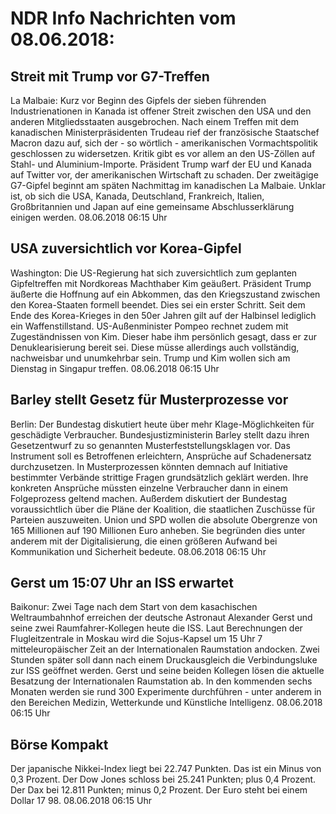 # NDR Info Nachrichten vom 08.06.2018:


## Streit mit Trump vor G7-Treffen
La Malbaie:		Kurz vor Beginn des Gipfels der sieben führenden Industrienationen in Kanada ist offener Streit zwischen den USA und den anderen Mitgliedsstaaten ausgebrochen. Nach einem Treffen mit dem kanadischen Ministerpräsidenten Trudeau rief der französische Staatschef Macron dazu auf, sich der - so wörtlich - amerikanischen Vormachtspolitik geschlossen zu widersetzen. Kritik gibt es vor allem an den US-Zöllen auf Stahl- und Aluminium-Importe. Präsident Trump warf der EU und Kanada auf Twitter vor, der amerikanischen Wirtschaft zu schaden. Der zweitägige G7-Gipfel beginnt am späten Nachmittag im kanadischen La Malbaie. Unklar ist, ob sich die USA, Kanada, Deutschland, Frankreich, Italien, Großbritannien und Japan auf eine gemeinsame Abschlusserklärung einigen werden. 08.06.2018 06:15 Uhr 

## USA zuversichtlich vor Korea-Gipfel
Washington: Die US-Regierung hat sich zuversichtlich zum geplanten Gipfeltreffen mit Nordkoreas Machthaber Kim geäußert. Präsident Trump äußerte die Hoffnung auf ein Abkommen, das  den Kriegszustand zwischen den Korea-Staaten formell beendet. Dies sei ein erster Schritt. Seit dem Ende des Korea-Krieges in den 50er Jahren gilt auf der Halbinsel lediglich ein Waffenstillstand. US-Außenminister Pompeo rechnet zudem mit Zugeständnissen von Kim. Dieser habe ihm persönlich gesagt, dass er zur Denuklearisierung bereit sei. Diese müsse allerdings auch vollständig, nachweisbar und unumkehrbar sein. Trump und Kim wollen sich am Dienstag in Singapur treffen. 08.06.2018 06:15 Uhr 

## Barley stellt Gesetz für Musterprozesse vor
Berlin: Der Bundestag diskutiert heute über mehr Klage-Möglichkeiten für geschädigte Verbraucher. Bundesjustizministerin Barley stellt dazu ihren Gesetzentwurf zu so genannten Musterfeststellungsklagen vor. Das Instrument soll es Betroffenen erleichtern, Ansprüche auf Schadenersatz durchzusetzen. In Musterprozessen könnten demnach auf Initiative bestimmter Verbände strittige Fragen grundsätzlich geklärt werden. Ihre konkreten Ansprüche müssten einzelne Verbraucher dann in einem Folgeprozess geltend machen. Außerdem diskutiert der Bundestag voraussichtlich über die Pläne der Koalition, die staatlichen Zuschüsse für Parteien auszuweiten. Union und SPD wollen die absolute Obergrenze von 165 Millionen auf 190 Millionen Euro anheben. Sie begründen dies unter anderem mit der Digitalisierung, die einen größeren Aufwand bei Kommunikation und Sicherheit bedeute. 08.06.2018 06:15 Uhr 

## Gerst um 15:07 Uhr an ISS erwartet
Baikonur: Zwei Tage nach dem Start von dem kasachischen Weltraumbahnhof erreichen der deutsche Astronaut Alexander Gerst und seine zwei Raumfahrer-Kollegen heute die ISS. Laut Berechnungen der Flugleitzentrale in Moskau wird die Sojus-Kapsel um 15 Uhr 7 mitteleuropäischer Zeit an der Internationalen Raumstation andocken. Zwei Stunden später soll dann nach einem Druckausgleich die Verbindungsluke zur ISS geöffnet werden. Gerst und seine beiden Kollegen lösen die aktuelle Besatzung der Internationalen Raumstation ab. In den kommenden sechs Monaten werden sie rund 300 Experimente durchführen - unter anderem in den Bereichen Medizin, Wetterkunde und Künstliche Intelligenz. 08.06.2018 06:15 Uhr 

## Börse Kompakt
Der japanische Nikkei-Index liegt bei 22.747  Punkten. Das ist ein Minus von 0,3 Prozent. Der Dow Jones schloss bei 25.241 Punkten; plus 0,4 Prozent. Der Dax bei 12.811 Punkten; minus 0,2 Prozent. Der Euro steht bei einem Dollar 17 98. 08.06.2018 06:15 Uhr 
